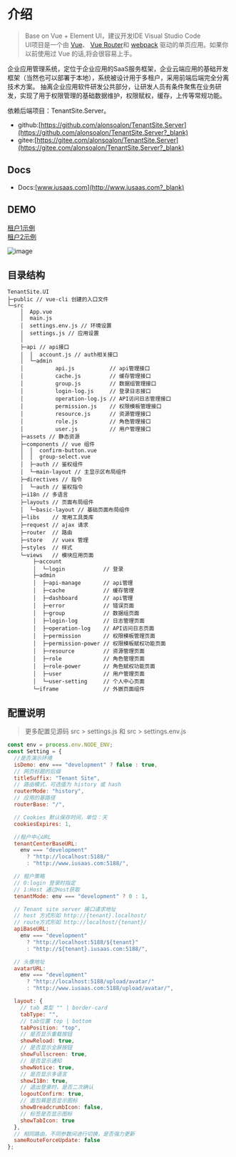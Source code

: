 # 介绍
> Base on Vue + Element UI，建议开发IDE Visual Studio Code <br />
> UI项目是一个由 
[Vue](http://vuejs.org/?_blank)、
[Vue Router](https://github.com/vuejs/vue-router?_blank)和
[webpack](http://webpack.js.org/?_blank)
驱动的单页应用。如果你以前使用过 Vue 的话,将会很容易上手。 <br />

企业应用管理系统，定位于企业应用的SaaS服务框架，企业云端应用的基础开发框架（当然也可以部署于本地），系统被设计用于多租户，采用前端后端完全分离技术方案。
抽离企业应用软件研发公共部分，让研发人员有条件聚焦在业务研发，实现了用于权限管理的基础数据维护，权限赋权，缓存，上传等常规功能。 <br />

依赖后端项目：TenantSite.Server。<br />
* github:[https://github.com/alonsoalon/TenantSite.Server](https://github.com/alonsoalon/TenantSite.Server?_blank)
* gitee:[https://gitee.com/alonsoalon/TenantSite.Server](https://gitee.com/alonsoalon/TenantSite.Server?_blank)

## Docs
* Docs:[www.iusaas.com](http://www.iusaas.com?_blank)

## DEMO

[租户1示例](http://tenant1.iusaas.com/login?_blank) <br />
[租户2示例](http://tenant2.iusaas.com/login?_blank) <br />

![image](http://www.iusaas.com/intro1.jpg)

## 目录结构
```
TenantSite.UI 
├─public // vue-cli 创建的入口文件
└─src
    │  App.vue
    │  main.js 
    │  settings.env.js // 环境设置
    │  settings.js // 应用设置
    │  
    ├─api // api接口
    │  │  account.js // auth相关接口
    │  └─admin
    │          api.js           // api管理接口
    │          cache.js         // 缓存管理接口
    │          group.js         // 数据组管理接口
    │          login-log.js     // 登录日志接口
    │          operation-log.js // API访问日志管理接口
    │          permission.js    // 权限模板管理接口
    │          resource.js      // 资源管理接口
    │          role.js          // 角色管理接口
    │          user.js          // 用户管理接口
    ├─assets // 静态资源
    ├─components // vue 组件
    │  │  confirm-button.vue 
    │  │  group-select.vue
    │  ├─auth // 鉴权组件
    │  └─main-layout // 主显示区布局组件      
    ├─directives // 指令
    │  └─auth // 鉴权指令
    ├─i18n // 多语言
    ├─layouts // 页面布局组件
    │  └─basic-layout // 基础页面布局组件
    ├─libs    // 常用工具类库
    ├─request // ajax 请求
    ├─router  // 路由
    ├─store   // vuex 管理
    ├─styles  // 样式
    └─views   // 模块应用页面
        ├─account            
        │  └─login            // 登录
        ├─admin 
        │  ├─api-manage       // api管理
        │  ├─cache            // 缓存管理
        │  ├─dashboard        // api管理
        │  ├─error            // 错误页面
        │  ├─group            // 数据组页面
        │  ├─login-log        // 日志管理页面
        │  ├─operation-log    // API访问日志页面 
        │  ├─permission       // 权限模板管理页面 
        │  ├─permission-power // 权限模板赋权功能页面         
        │  ├─resource         // 资源管理页面
        │  ├─role             // 角色管理页面
        │  ├─role-power       // 角色赋权功能页面
        │  ├─user             // 用户管理页面
        │  └─user-setting     // 个人中心页面   
        └─iframe              // 外嵌页面组件
```

## 配置说明
> 更多配置见源码 src > settings.js 和 src > settings.env.js


```js
const env = process.env.NODE_ENV;
const Setting = {
  //是否演示环境
  isDemo: env === "development" ? false : true,
  // 网页标题的后缀
  titleSuffix: "Tenant Site",
  // 路由模式，可选值为 history 或 hash
  routerMode: "history",
  // 应用的基路径
  routerBase: "/",

  // Cookies 默认保存时间，单位：天
  cookiesExpires: 1,

  //租户中心URL
  tenantCenterBaseURL:
    env === "development"
      ? "http://localhost:5188/"
      : "http://www.iusaas.com:5188/",

  // 租户策略
  // 0:login 登录时指定
  // 1:Host 通过Host获取
  tenantMode: env === "development" ? 0 : 1,

  // Tenant site server 接口请求地址
  // host 方式形如 http://{tenant}.localhost/
  // route方式形如 http://localhost/{tenant}/
  apiBaseURL:
    env === "development"
      ? "http://localhost:5188/${tenant}"
      : "http://${tenant}.iusaas.com:5188/",

  // 头像地址
  avatarURL:
    env === "development"
      ? "http://localhost:5188/upload/avatar/"
      : "http://www.iusaas.com:5188/upload/avatar/",

  layout: {
    // tab 类型 "" | border-card
    tabType: "",
    // tab位置 top | bottom
    tabPosition: "top",
    // 是否显示重载按钮
    showReload: true,
    // 是否显示全屏按钮
    showFullscreen: true,
    // 是否显示通知
    showNotice: true,
    // 是否显示多语言
    showI18n: true,
    // 退出登录时，是否二次确认
    logoutConfirm: true,
    // 面包屑是否显示图标
    showBreadcrumbIcon: false,
    // 标签是否显示图标
    showTabIcon: true
  },
  // 相同路由，不同参数间进行切换，是否强力更新
  sameRouteForceUpdate: false
};

```


